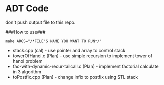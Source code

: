 # ADT Code

don't push output file to this repo.

###How to use###
````
make ARGS="/*FILE'S NAME YOU WANT TO RUN*/"
````

- stack.cpp (cal) - use pointer and array to control stack
- towerOfHanoi.c (Plan) - use simple recursion to implement tower of hanoi problem
- fac-with-dynamic-recur-tailcall.c (Plan) - implement factorial calculate in 3 algorithm
- toPostfix.cpp (Plan) - change infix to postfix using  STL stack
